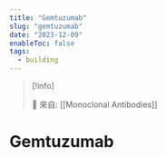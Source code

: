 ```yaml
---
title: "Gemtuzumab"
slug: "gemtuzumab"
date: "2023-12-09"
enableToc: false
tags:
  - building
---
```


> [!info]
>
> 🌱 來自: [[Monoclonal Antibodies]]

# Gemtuzumab


